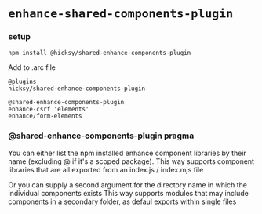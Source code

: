 # `enhance-shared-components-plugin`

### setup 

```
npm install @hicksy/shared-enhance-components-plugin
```

Add to .arc file

```
@plugins
hicksy/shared-enhance-components-plugin

@shared-enhance-components-plugin
enhance-csrf 'elements'
enhance/form-elements
```


### @shared-enhance-components-plugin pragma

You can either list the npm installed enhance component libraries by their name (excluding @ if it's a scoped package). 
This way supports component libraries that are all exported from an index.js / index.mjs file 


Or you can supply a second argument for the directory name in which the individual components exists
This way supports modules that may include components in a secondary folder, as defaul exports within single files

